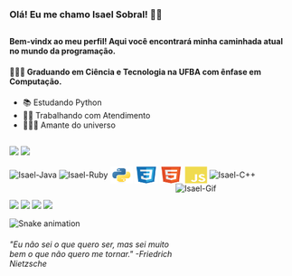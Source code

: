 ### Olá! Eu me chamo Isael Sobral! 🖖🏼 
##
#### Bem-vindx ao meu perfil! Aqui você encontrará minha caminhada atual no mundo da programação. 
#### 👨🏻‍🎓 Graduando em Ciência e Tecnologia na UFBA com ênfase em Computação.
- 📚 Estudando Python
- 👨‍💼 Trabalhando com Atendimento
- 👨🏻‍🚀 Amante do universo

##

<div>
  
  <img height="180em" src="https://github-readme-stats.vercel.app/api?username=isaelbsobral&show_icons=true&theme=tokyonight&include_all_commits=true&count_private=true"/>
  <img height="180em" src="https://github-readme-stats.vercel.app/api/top-langs/?username=isaelbsobral&layout=compact&langs_count=7&theme=tokyonight"/>
</div>
 <div style="display: inline_block"><br>
  <img align="center" alt="Isael-Java" height="30" width="40" src="https://cdn.jsdelivr.net/gh/devicons/devicon/icons/java/java-original.svg">
  <img align="center" alt="Isael-Ruby" height="30" width="40" src="https://cdn.jsdelivr.net/gh/devicons/devicon/icons/ruby/ruby-plain.svg">
  <img align="center" alt="Isael-Python" height="30" width="40" src="https://raw.githubusercontent.com/devicons/devicon/master/icons/python/python-original.svg">
  <img align="center" alt="Isael-CSS" height="30" width="40" src="https://raw.githubusercontent.com/devicons/devicon/master/icons/css3/css3-original.svg">
  <img align="center" alt="Isael-HTML" height="30" width="40" src="https://raw.githubusercontent.com/devicons/devicon/master/icons/html5/html5-original.svg">
  <img align="center" alt="Isael-Js" height="30" width="40" src="https://raw.githubusercontent.com/devicons/devicon/master/icons/javascript/javascript-plain.svg">
  <img align="center" alt= "Isael-C++" height ="30" width = "40" src="https://cdn.jsdelivr.net/gh/devicons/devicon/icons/cplusplus/cplusplus-line.svg" />

  <img align="right" alt="Isael-Gif" height="120" width="210" src="https://cdn.dribbble.com/users/1162077/screenshots/3848914/programmer.gif">

</div>
  
  ##
  
  <div> 
    <a href = "mailto:isael.sobral@gmail.com"><img src="https://img.shields.io/badge/Gmail-D14836?style=for-the-badge&logo=gmail&logoColor=white"></a>    
    <a href="https://www.linkedin.com/in/isael-sobral/" target="_blank"><img src="https://img.shields.io/badge/LinkedIn-0077B5?style=for-the-badge&logo=linkedin&logoColor=white" target="_blank"></a>    
     <a href="https://t.me/Gaelsobral" target="_blank"><img src="https://img.shields.io/badge/Telegram-2CA5E0?style=for-the-badge&logo=telegram&logoColor=white" target="_blank"></a>
    <a href="https://open.spotify.com/playlist/37i9dQZF1DWWQRwui0ExPn?si=b4265a84866440c4" target="_blank"><img src="https://img.shields.io/badge/Spotify-1ED760?&style=for-the-badge&logo=spotify&logoColor=white" target="_blank"></a> 
 </div>
  
  ![Snake animation](https://github.com/isaelbsobral/isaelbsobral/blob/output/github-contribution-grid-snake.svg)
  
  ###### "Eu não sei o que quero ser, mas sei muito bem o que não quero me tornar." -Friedrich Nietzsche
